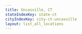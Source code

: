 ```yaml
---
title: Uncasville, CT
stateIndexKey: state-ct
cityIndexKey: city-ct-uncasville
layout: list_all_locations
---
```

